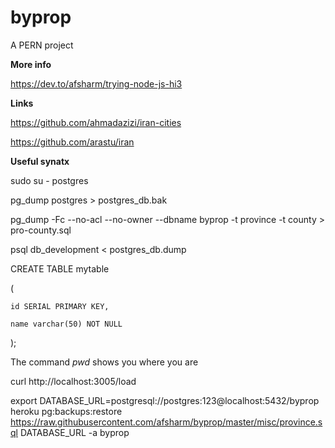 # byprop
A PERN project

**More info**

https://dev.to/afsharm/trying-node-js-hi3

**Links**

https://github.com/ahmadazizi/iran-cities

https://github.com/arastu/iran


**Useful synatx**

sudo su - postgres

pg_dump postgres > postgres_db.bak

pg_dump -Fc --no-acl --no-owner --dbname byprop -t province -t county > pro-county.sql

psql db_development < postgres_db.dump




CREATE TABLE mytable

(

    id SERIAL PRIMARY KEY,

    name varchar(50) NOT NULL

);


The command *pwd* shows you where you are

curl http://localhost:3005/load


export DATABASE_URL=postgresql://postgres:123@localhost:5432/byprop
heroku pg:backups:restore https://raw.githubusercontent.com/afsharm/byprop/master/misc/province.sql DATABASE_URL -a byprop
